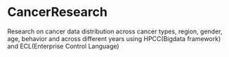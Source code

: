 # CancerResearch
Research on cancer data distribution across cancer types, region, gender, age, behavior and across different years using HPCC(Bigdata framework) and ECL(Enterprise Control Language)
